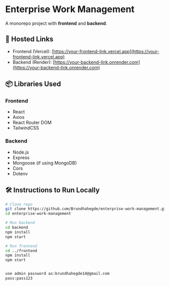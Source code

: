 # Enterprise Work Management

A monorepo project with **frontend** and **backend**.

## 🚀 Hosted Links
- Frontend (Vercel): [https://your-frontend-link.vercel.app](https://your-frontend-link.vercel.app)
- Backend (Render): [https://your-backend-link.onrender.com](https://your-backend-link.onrender.com)

## 📦 Libraries Used

### Frontend
- React
- Axios
- React Router DOM
- TailwindCSS

### Backend
- Node.js
- Express
- Mongoose (if using MongoDB)
- Cors
- Dotenv

## 🛠 Instructions to Run Locally

```bash
# Clone repo
git clone https://github.com/Brundhahegde/enterprise-work-management.git
cd enterprise-work-management

# Run backend
cd backend
npm install
npm start

# Run frontend
cd ../frontend
npm install
npm start


use admin password as:brundhahegde14@gmail.com
pass:pass123
